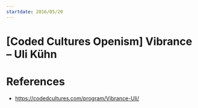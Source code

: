 ```yaml
---
startdate: 2016/05/20
---
```

# [Coded Cultures Openism] Vibrance – Uli Kühn

# References
* https://codedcultures.com/program/Vibrance-Uli/
